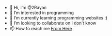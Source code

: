 - 👋 Hi, I’m @2Rayan
- 👀 I’m interested in programming
- 🌱 I’m currently learning programming websites :)
- 💞️ I’m looking to collaborate on I don't know
- 📫 How to reach me [From Here](https://discord.gg/9rRQfTDcxq)

<!---
2Rayan/2Rayan is a ✨ special ✨ repository because its `README.md` (this file) appears on your GitHub profile.
You can click the Preview link to take a look at your changes.
--->
